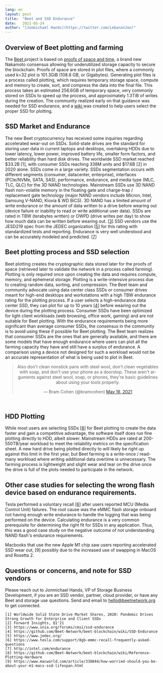 ```yaml
---
lang: en
layout: post
title:  "Beet and SSD Endurance"
date:   2021-05-24
author: "[Jonmichael Hands](https://twitter.com/LebanonJon)"
---
```


## Overview of Beet plotting and farming

The [Beet ](https://www.beetnetwork.org/)project is based on [proofs of space and time](https://www.beetnetwork.org/faq/), a brand new Nakamoto consensus allowing for underutilized storage capacity to secure the blockchain. Proofs of space are stored in plot files, where a commonly used k=32 plot is 101.3GiB (108.8 GB, or Gigabytes). Generating plot files is a process called plotting, which requires temporary storage space, compute and memory to create, sort, and compress the data into the final file. This process takes an estimated 256.6GB of temporary space, very commonly stored on SSDs to speed up the process, and approximately 1.3TiB of writes during the creation. The community realized early on that guidance was needed for SSD endurance, and a [wiki ](https://github.com/Beet-Network/beet-blockchain/wiki/SSD-Endurance)was created to help users select the proper SSD for plotting.


## SSD Market and Endurance

The new Beet cryptocurrency has received some inquiries regarding accelerated wear-out on SSDs. Solid-state drives are the standard for storing user data in current laptops and desktops, overtaking HDDs due to lower latency, lower power, improved battery life, smaller form factors, and better reliability than hard disk drives. The worldwide SSD market reached $33.2B [1], with consumer SSDs reaching 338M units and $17.6B [2] in 2020 alone. SSDs come in a large variety. SSDs segmentation occurs with different segments (consumer, datacenter, enterprise), interfaces (PCIe/NVMe, SATA, SAS), performance, endurance, and media type (MLC, TLC, QLC) for the 3D NAND technologies. Mainstream SSDs use 3D NAND flash non-volatile memory in the floating gate and charge-trap / replacement gate technology (major NAND vendors include Micron, Intel, Samsung V-NAND, Kioxia & WD BiCS). 3D NAND has a limited amount of write endurance or the amount of data written to a drive before wearing out (device failure or inability to read or write additional user data). SSDs are rated in TBW (terabytes written) or DWPD (drive writes per day) to show how much data can be written before wearing out. [[3](https://www.snia.org/forums/cmsi/ssd-endurance)] SSD vendors use the JESD219 spec from the JEDEC organization [[5](https://www.jedec.org/)] for this rating with standardized tests and reporting. Endurance is very well understood and can be accurately modeled and predicted. [[7](http://intel.com/endurance)]


## Beet plotting process and SSD selection

Beet plotting creates the cryptographic data stored later for the proofs of space (retrieved later to validate the network in a process called farming). Plotting is only required once upon creating the data and requires compute, memory, and ephemeral storage. Plotting is a write-intensive process due to creating random data, sorting, and compression. The Beet team and community advocate using data center class SSDs or consumer drives meant for high-end desktops and workstations with a high TBW endurance rating for the plotting process. If a user selects a high-endurance data center SSD, they can plot for up to 10 years [[4](https://github.com/Beet-Network/beet-blockchain/wiki/SSD-Endurance)] before wearing out the device during the plotting process. Consumer SSDs have been optimized for light client workloads (web browsing, office work, gaming) and are not suitable for Beet plotting. With the endurance requirements being more significant than average consumer SSDs, the consensus in the community is to avoid using these if possible for Beet plotting. The Beet team realizes that consumer SSDs are the ones that are generally available, and there are some models that have enough endurance where users can plot all the farming capacity they have and still have a surplus of endurance. A comparison using a device not designed for such a workload would not be an accurate representation of what is being used to plot in Beet.

<center><blockquote class="twitter-tweet"><p lang="en" dir="ltr">Also don&#39;t clean nonstick pans with steel wool, don&#39;t clean vegetables with soap, and don&#39;t use your phone as a doorstop. These aren&#39;t arguments against steel wool, soap, or phones, they&#39;re basic guidelines about using your tools properly.</p>&mdash; Bram Cohen (@bramcohen) <a href="https://twitter.com/bramcohen/status/1393991791590838277?ref_src=twsrc%5Etfw">May 16, 2021</a></blockquote> <script async src="https://platform.twitter.com/widgets.js" charset="utf-8"></script></center>
<br>

## HDD Plotting

While most users are selecting SSDs [[8](https://github.com/Beet-Network/beet-blockchain/wiki/Reference-Plotting-Hardware)] for Beet plotting to create the data faster and gain a competitive advantage, the software itself does run fine plotting directly to HDD, albeit slower. Mainstream HDDs are rated at 200-550TB/year workload to meet the reliability metrics on the specification sheet. A new hard drive being plotted directly to will likely be right up against this limit in the first year, but Beet farming is a write-once / read-many workload where writing additional data overtime is unnecessary. The farming process is lightweight and slight wear and tear on the drive once the drive is full of the plots needed to participate in the network.


## Other case studies for selecting the wrong flash device based on endurance requirements.

Tesla performed a voluntary recall [[6](https://www.tesla.com/support/8gb-emmc-recall-frequently-asked-questions)] after users reported MCU (Media Control Unit) failures. The root cause was the eMMC flash storage onboard not having enough write endurance to handle the logging that was being performed on the device. Calculating endurance is a very common prerequisite for determining the right fit for SSDs in any application. Thus, this was a good case study on the negative outcome of not understanding NAND flash's endurance requirements.

Macbooks that use the new Apple M1 chip saw users reporting accelerated SSD wear out, [9] possibly due to the increased use of swapping in MacOS and Rosetta 2.

## Questions or concerns, and note for SSD vendors

Please reach out to Jonmichael Hands, VP of Storage Business Development, if you are an SSD vendor, partner, cloud provider, or have any Beet and storage use questions. Send and email to hello@beetnetwork.org to get connected.


```
[1] Worldwide Solid State Drive Market Shares, 2020: Pandemic Drives Strong Growth for Enterprise and Client SSDs
[2] Forward Insights, Q1'21
[3] https://www.snia.org/forums/cmsi/ssd-endurance
[4] https://github.com/Beet-Network/beet-blockchain/wiki/SSD-Endurance
[5] https://www.jedec.org/
[6] https://www.tesla.com/support/8gb-emmc-recall-frequently-asked-questions
[7] http://intel.com/endurance
[8] https://github.com/Beet-Network/beet-blockchain/wiki/Reference-Plotting-Hardware
[9] https://www.macworld.com/article/338844/how-worried-should-you-be-about-your-m1-macs-ssd-lifespan.html
```
